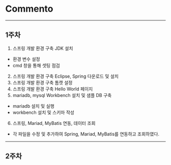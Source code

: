 # Commento
------
## 1주차
1. 스프링 개발 환경 구축 JDK 설치
  - 환경 변수 설정
  - cmd 창을 통해 셋팅 점검  
2. 스프링 개발 환경 구축 Eclipse, Spring 다운로드 및 설치
3. 스프링 개발 환경 구축 톰캣 설정
4. 스프링 개발 환경 구축 Hello World 페이지
5. mariadb, mysql Workbench 설치 및 샘플 DB 구축
  - mariadb 설치 및 실행
  - workbench 설치 및 스키마 작성
6. 스프링, Mariad, MyBatis 연동, 데이터 조회
  - 각 파일을 수정 및 추가하여 Spring, Mariad, MyBatis를 연동하고 조회하였다.
------
## 2주차
